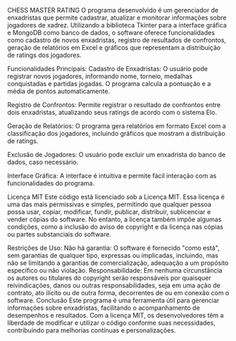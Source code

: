 CHESS MASTER RATING
O programa desenvolvido é um gerenciador de enxadristas que permite cadastrar, atualizar e monitorar informações sobre jogadores de xadrez. Utilizando a biblioteca Tkinter para a interface gráfica e MongoDB como banco de dados, o software oferece funcionalidades como cadastro de novos enxadristas, registro de resultados de confrontos, geração de relatórios em Excel e gráficos que representam a distribuição de ratings dos jogadores.

Funcionalidades Principais:
Cadastro de Enxadristas: O usuário pode registrar novos jogadores, informando nome, torneio, medalhas conquistadas e partidas jogadas. O programa calcula a pontuação e a média de pontos automaticamente.

Registro de Confrontos: Permite registrar o resultado de confrontos entre dois enxadristas, atualizando seus ratings de acordo com o sistema Elo.

Geração de Relatórios: O programa gera relatórios em formato Excel com a classificação dos jogadores, incluindo gráficos que mostram a distribuição de ratings.

Exclusão de Jogadores: O usuário pode excluir um enxadrista do banco de dados, caso necessário.

Interface Gráfica: A interface é intuitiva e permite fácil interação com as funcionalidades do programa.

Licença MIT
Este código está licenciado sob a Licença MIT. Essa licença é uma das mais permissivas e simples, permitindo que qualquer pessoa possa usar, copiar, modificar, fundir, publicar, distribuir, sublicenciar e vender cópias do software. No entanto, a licença também impõe algumas condições, como a inclusão do aviso de copyright e da licença nas cópias ou partes substanciais do software.

Restrições de Uso:
Não há garantia: O software é fornecido "como está", sem garantias de qualquer tipo, expressas ou implicadas, incluindo, mas não se limitando a garantias de comercialização, adequação a um propósito específico ou não violação.
Responsabilidade: Em nenhuma circunstância os autores ou titulares do copyright serão responsáveis por quaisquer reivindicações, danos ou outras responsabilidades, seja em uma ação de contrato, ato ilícito ou de outra forma, decorrentes de ou em conexão com o software.
Conclusão
Este programa é uma ferramenta útil para gerenciar informações sobre enxadristas, facilitando o acompanhamento de desempenhos e resultados. Com a licença MIT, os desenvolvedores têm a liberdade de modificar e utilizar o código conforme suas necessidades, contribuindo para melhorias contínuas e personalizações.
